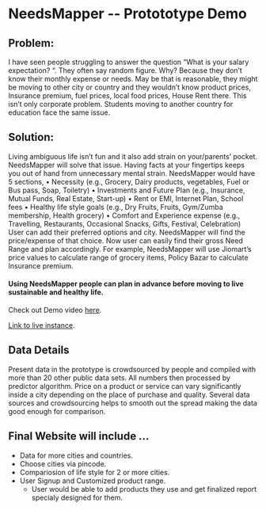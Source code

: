 # NeedsMapper -- Protototype Demo

## Problem: 
I have seen people struggling to answer the question “What is your salary expectation? “. They often say random figure. Why? Because they don’t know their monthly expense or needs. May be that is reasonable, they might be moving to other city or country and they wouldn’t know product prices, Insurance premium, fuel prices, local food prices, House Rent there.
This isn’t only corporate problem. Students moving to another country for education face the same issue.

## Solution: 
Living ambiguous life isn’t fun and it also add strain on your/parents’ pocket. NeedsMapper will solve that issue. Having facts at your fingertips keeps you out of hand from unnecessary mental strain.
NeedsMapper would have 5 sections,
•	Necessity (e.g., Grocery, Dairy products, vegetables, Fuel or Bus pass, Soap, Toiletry)
•	Investments and Future Plan (e.g., Insurance, Mutual Funds, Real Estate, Start-up)
•	Rent or EMI, Internet Plan, School fees
•	Healthy life style goals (e.g., Dry Fruits, Fruits, Gym/Zumba membership, Health grocery)
•	Comfort and Experience expense (e.g., Travelling, Restaurants, Occasional Snacks, Gifts, Festival, Celebration)
User can add their preferred options and city. NeedsMapper will find the price/expense of that choice. Now user can easily find their gross Need Range and plan accordingly. For example, NeedsMapper will use Jiomart’s price values to calculate range of grocery items, Policy Bazar to calculate Insurance premium.

#### Using NeedsMapper people can plan in advance before moving to live sustainable and healthy life.

Check out Demo video [here](https://github.com/jahanvir/jahanvir.github.io/blob/main/demo.mp4).

[Link to live instance](https://jahanvir.github.io/).

## Data Details
Present data in the prototype is crowdsourced by people and compiled with more than 20 other public data sets. All numbers then processed by predictor algorithm. Price on a product or service can vary significantly inside a city depending on the place of purchase and quality. Several data sources and crowdsourcing helps to smooth out the spread making the data good enough for comparison.

## Final Website will include ...

* Data for more cities and countries.
* Choose cities via pincode.
* Compariosion of life style for 2 or more cities.
* User Signup and Customized product range.
   * User would be able to add products they use and get finalized report specialy designed for them.



